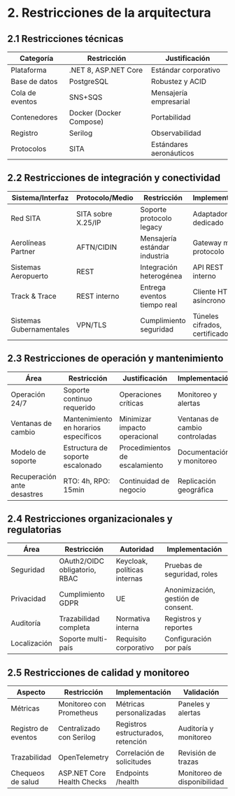 
# 2. Restricciones de la arquitectura

## 2.1 Restricciones técnicas

| Categoría         | Restricción                        | Justificación                  |
|-------------------|------------------------------------|-------------------------------|
| Plataforma        | .NET 8, ASP.NET Core               | Estándar corporativo          |
| Base de datos     | PostgreSQL                         | Robustez y ACID               |
| Cola de eventos   | SNS+SQS                            | Mensajería empresarial        |
| Contenedores      | Docker (Docker Compose)            | Portabilidad                  |
| Registro          | Serilog                            | Observabilidad                |
| Protocolos        | SITA                | Estándares aeronáuticos       |

## 2.2 Restricciones de integración y conectividad

| Sistema/Interfaz         | Protocolo/Medio      | Restricción                    | Implementación                |
|-------------------------|----------------------|-------------------------------|-------------------------------|
| Red SITA                | SITA sobre X.25/IP| Soporte protocolo legacy       | Adaptador dedicado            |
| Aerolíneas Partner      | AFTN/CIDIN           | Mensajería estándar industria  | Gateway multi-protocolo       |
| Sistemas Aeropuerto     | REST                 | Integración heterogénea        | API REST interno              |
| Track & Trace           | REST interno         | Entrega eventos tiempo real    | Cliente HTTP asíncrono        |
| Sistemas Gubernamentales| VPN/TLS              | Cumplimiento seguridad         | Túneles cifrados, certificados|

## 2.3 Restricciones de operación y mantenimiento

| Área                | Restricción                        | Justificación                        | Implementación                      |
|---------------------|------------------------------------|--------------------------------------|-------------------------------------|
| Operación 24/7      | Soporte continuo requerido         | Operaciones críticas                  | Monitoreo y alertas                 |
| Ventanas de cambio  | Mantenimiento en horarios específicos| Minimizar impacto operacional       | Ventanas de cambio controladas      |
| Modelo de soporte   | Estructura de soporte escalonado   | Procedimientos de escalamiento       | Documentación y monitoreo           |
| Recuperación ante desastres | RTO: 4h, RPO: 15min         | Continuidad de negocio               | Replicación geográfica              |

## 2.4 Restricciones organizacionales y regulatorias

| Área                | Restricción                        | Autoridad                        | Implementación                      |
|---------------------|------------------------------------|----------------------------------|-------------------------------------|
| Seguridad           | OAuth2/OIDC obligatorio, RBAC      | Keycloak, políticas internas     | Pruebas de seguridad, roles         |
| Privacidad          | Cumplimiento GDPR                  | UE                               | Anonimización, gestión de consent.  |
| Auditoría           | Trazabilidad completa              | Normativa interna                | Registros y reportes                |
| Localización        | Soporte multi-país                 | Requisito corporativo            | Configuración por país              |

## 2.5 Restricciones de calidad y monitoreo

| Aspecto             | Restricción                        | Implementación                   | Validación                          |
|---------------------|------------------------------------|----------------------------------|-------------------------------------|
| Métricas            | Monitoreo con Prometheus           | Métricas personalizadas          | Paneles y alertas                   |
| Registro de eventos | Centralizado con Serilog           | Registros estructurados, retención| Auditoría y monitoreo               |
| Trazabilidad        | OpenTelemetry                      | Correlación de solicitudes       | Revisión de trazas                  |
| Chequeos de salud   | ASP.NET Core Health Checks         | Endpoints /health                | Monitoreo de disponibilidad         |
